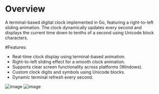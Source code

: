 # Overview
A terminal-based digital clock implemented in Go, featuring a right-to-left sliding animation. 
The clock dynamically updates every second and displays the current time down to tenths of a second using Unicode block characters.

#Features:
- Real-time clock display using terminal-based animation.
- Right-to-left sliding effect for a smooth clock animation.
- Supports clear screen functionality across platforms (Windows).
- Custom clock digits and symbols using Unicode blocks.
- Dynamic terminal refresh every second.

![image](https://github.com/user-attachments/assets/8c8deb86-e7ab-4c6b-a17e-669d52945ce7)
![image](https://github.com/user-attachments/assets/4384185b-9186-465a-ab65-436a70a84f78)
